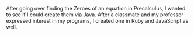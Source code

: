 After going over finding the Zeroes of an equation in Precalculus, I wanted to see if I could create them via Java. After a classmate and my professor expressed interest in my programs, I created one in Ruby and JavaScript as well. 
